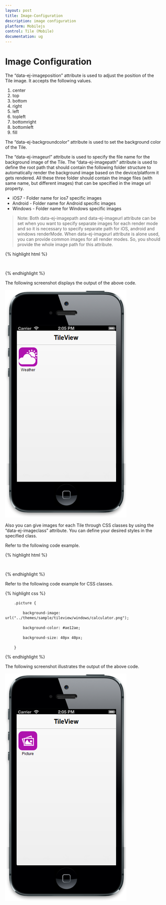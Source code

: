 ```yaml
---
layout: post
title: Image-Configuration
description: image configuration
platform: Mobilejs
control: Tile (Mobile)
documentation: ug
---
```


# Image Configuration

The “data-ej-imageposition” attribute is used to adjust the position of the Tile image. It accepts the following values.

1. center
2. top
3. bottom
4. right
5. left
6. topleft
7. bottomright
8. bottomleft 
9. fill

The “data-ej-backgroundcolor” attribute is used to set the background color of the Tile.

The “data-ej-imageurl” attribute is used to specify the file name for the background image of the Tile. The “data-ej-imagepath” attribute is used to define the root path that should contain the following folder structure to automatically render the background image based on the device/platform it gets rendered. All these three folder should contain the image files (with same name, but different images) that can be specified in the image url property.

* iOS7 - Folder name for ios7 specific images
* Android - Folder name for Android specific images
* Windows - Folder name for Windows specific images

> Note: Both data-ej-imagepath and data-ej-imageurl attribute can be set when you want to specify separate images for each render mode and so it is necessary to specify separate path for iOS, android and windows renderMode. When data-ej-imageurl attribute is alone used, you can provide common images for all render modes. So, you should provide the whole image path for this attribute.

{% highlight html %}

<div style="margin-top:45px;">

<div id="head" data-role="ejmheader" data-ej-title="Tileview"></div>

<div id="tile" data-role="ejmtile" data-ej-imageposition="fill" data-ej-text="Weather" data-ej-backgroundcolor="#ae12ae" data-ej-imageurl="Weather_1.png" data-ej-imagepath="../themes/sample/tileview"> </div></div>

{% endhighlight %}


The following screenshot displays the output of the above code.

![C:/Users/labuser/AppData/Roaming/Skype/My Skype Received Files/imagepositionchange.png](Image-Configuration_images/Image-Configuration_img1.png)

Also you can give images for each Tile through CSS classes by using the “data-ej-imageclass” attribute. You can define your desired styles in the specified class.

Refer to the following code example.

{% highlight html %}

<div style="margin-top:45px;">

<div id="head" data-role="ejmheader" data-ej-title="Tileview"></div>

<div id="tile" data-role="ejmtile" data-ej-imageclass="picture" data-ej-text="people"> </div>

</div>

{% endhighlight %}

Refer to the following code example for CSS classes.

{% highlight css %}

        .picture {

            background-image: url("../themes/sample/tileview/windows/calculator.png");

            background-color: #ae12ae;

            background-size: 40px 40px;

        }

{% endhighlight %}

The following screenshot illustrates the output of the above code.

![C:/Users/labuser/Desktop/ImagClass.png](Image-Configuration_images/Image-Configuration_img2.png)